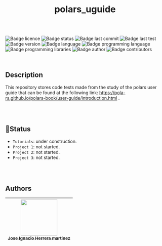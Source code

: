 <h1 align="center"> polars_uguide </h1>

</br>
</br>

![Badge licence](https://img.shields.io/badge/licence-GNU_GPLv3-orange)
![Badge status](https://img.shields.io/badge/status-under_construction-yellow)
![Badge last commit](https://img.shields.io/badge/last_commit-May_2023-brightgreen)
![Badge last test](https://img.shields.io/badge/last_test-success-brightgreen)
![Badge version](https://img.shields.io/badge/version-beta_0.0.1-blue)
![Badge language](https://img.shields.io/badge/language-US_english-blue)
![Badge programming language](https://img.shields.io/badge/programming_language-Jupiter_Notebooks/Python-orange)
![Badge programming libraries](https://img.shields.io/badge/programming_libraries-Polars-orange)
![Badge author](https://img.shields.io/badge/author-Ignacio_Herrera-blue)
![Badge contributors](https://img.shields.io/badge/contributors-None-blue)

</br>

## Description
This repository stores code tests made from the study of the polars user guide that can be found at the following link: https://pola-rs.github.io/polars-book/user-guide/introduction.html .
 
</br>
</br>

## :hammer:Status

- `Tutorials`: under construction.
- `Project 1`: not started.
- `Project 2`: not started.
- `Project 3`: not started.



</br>
</br>

## Authors

| [<img src="https://avatars.githubusercontent.com/u/48035706?v=4" width=115><br><sub>Jose Ignacio Herrera martinez</sub>](https://github.com/Ignacio-Herrera) |
| :---: |

